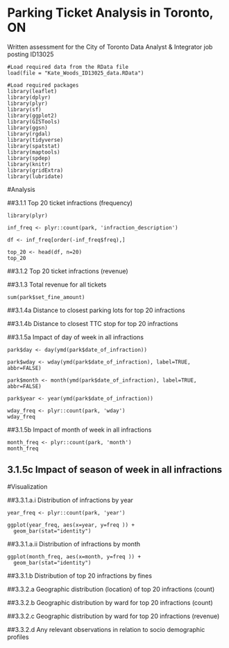# Parking Ticket Analysis in Toronto, ON
Written assessment for the City of Toronto Data Analyst &amp; Integrator job posting ID13025



```{r}
#Load required data from the RData file
load(file = "Kate_Woods_ID13025_data.RData")

#Load required packages
library(leaflet)
library(dplyr)
library(plyr)
library(sf)
library(ggplot2)
library(GISTools)
library(ggsn)
library(rgdal)
library(tidyverse)
library(spatstat)
library(maptools)
library(spdep)
library(knitr)
library(gridExtra)
library(lubridate)
```


#Analysis

##3.1.1 Top 20 ticket infractions (frequency)

```{r}
library(plyr)

inf_freq <- plyr::count(park, 'infraction_description')

df <- inf_freq[order(-inf_freq$freq),]

top_20 <- head(df, n=20)
top_20
```

##3.1.2 Top 20 ticket infractions (revenue)

##3.1.3 Total revenue for all tickets

```{r}
sum(park$set_fine_amount)
```


##3.1.4a Distance to closest parking lots for top 20 infractions

##3.1.4b Distance to closest TTC stop for top 20 infractions

##3.1.5a Impact of day of week in all infractions

```{r}
park$day <- day(ymd(park$date_of_infraction))

park$wday <- wday(ymd(park$date_of_infraction), label=TRUE, abbr=FALSE)

park$month <- month(ymd(park$date_of_infraction), label=TRUE, abbr=FALSE)

park$year <- year(ymd(park$date_of_infraction))

wday_freq <- plyr::count(park, 'wday')
wday_freq
```
##3.1.5b Impact of month of week in all infractions

```{r}
month_freq <- plyr::count(park, 'month')
month_freq
```

## 3.1.5c Impact of season of week in all infractions


#Visualization

##3.3.1.a.i Distribution of infractions by year

```{r}
year_freq <- plyr::count(park, 'year')

ggplot(year_freq, aes(x=year, y=freq )) +
  geom_bar(stat="identity")
```


##3.3.1.a.ii Distribution of infractions by month

```{r}
ggplot(month_freq, aes(x=month, y=freq )) +
  geom_bar(stat="identity")
```


##3.3.1.b Distribution of top 20 infractions by fines

##3.3.2.a Geographic distribution (location) of top 20 infractions (count)

##3.3.2.b Geographic distribution by ward for top 20 infractions (count)

##3.3.2.c Geographic distribution by ward for top 20 infractions (revenue)

##3.3.2.d Any relevant observations in relation to socio demographic profiles

